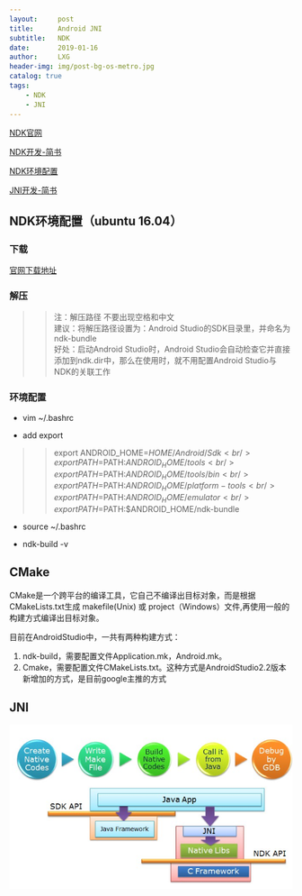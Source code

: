 ```yaml
---
layout:     post
title:      Android JNI
subtitle:   NDK
date:       2019-01-16
author:     LXG
header-img: img/post-bg-os-metro.jpg
catalog: true
tags:
    - NDK
    - JNI
---
```


[NDK官网](https://developer.android.com/ndk/)

[NDK开发-简书](https://www.jianshu.com/p/6332418b12b1)

[NDK环境配置](https://juejin.im/entry/5940fe588d6d810058b68e58)

[JNI开发-简书](https://www.jianshu.com/p/87ce6f565d37)

## NDK环境配置（ubuntu 16.04）

### 下载

[官网下载地址](https://developer.android.com/ndk/downloads/)

### 解压

>> 注：解压路径 不要出现空格和中文<br/>
建议：将解压路径设置为：Android Studio的SDK目录里，并命名为ndk-bundle<br/>
好处：启动Android Studio时，Android Studio会自动检查它并直接添加到ndk.dir中，那么在使用时，就不用配置Android Studio与NDK的关联工作<br/>

### 环境配置

* vim ~/.bashrc

* add export

>> export ANDROID_HOME=$HOME/Android/Sdk<br/>
export PATH=$PATH:$ANDROID_HOME/tools<br/>
export PATH=$PATH:$ANDROID_HOME/tools/bin<br/>
export PATH=$PATH:$ANDROID_HOME/platform-tools<br/>
export PATH=$PATH:$ANDROID_HOME/emulator<br/>
export PATH=$PATH:$ANDROID_HOME/ndk-bundle

* source ~/.bashrc

* ndk-build -v

## CMake

CMake是一个跨平台的编译工具，它自己不编译出目标对象，而是根据CMakeLists.txt生成 makefile(Unix) 或 project（Windows）文件,再使用一般的构建方式编译出目标对象。

目前在AndroidStudio中，一共有两种构建方式：

1. ndk-build，需要配置文件Application.mk，Android.mk。
2. Cmake，需要配置文件CMakeLists.txt。这种方式是AndroidStudio2.2版本新增加的方式，是目前google主推的方式

## JNI

![JNI](/images/jni.png)



